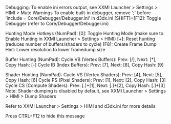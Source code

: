 Debugging:
To enable ini errors output, see XXMI Launcher > Settings > HIMI > Mute Warnings
To enable built-in debugger, remove ';' before 'include = Core/Debugger/Debugger.ini' in d3dx.ini 
[SHIFT]+[F12]: Toggle Debugger (refer to Core/Debugger/Debugger.ini)

Hunting Mode Hotkeys (NumPad):
[0]: Toggle Hunting Mode (make sure to Enable Hunting in XXMI Launcher > Settings > HIMI)
[+]: Reset hunting (reduces number of buffers/shaders to cycle)
[F8]: Create Frame Dump
Hint: Lower resolution to lower framedump size

Buffer Hunting (NumPad):
Cycle VB (Vertex Buffers): Prev: [/], Next: [*], Copy Hash: [-]
Cycle IB (Index Buffers): Prev: [7], Next: [8], Copy Hash: [9]

Shader Hunting (NumPad):
Cycle VS (Vertex Shaders): Prev: [4], Next: [5], Copy Hash: [6]
Cycle PS (Pixel Shaders): Prev: [1], Next: [2], Copy Hash: [3]
Cycle CS (Compute Shaders): Prev: [.]+[1], Next: [.]+[2], Copy Hash: [.]+[3]
Note: Shader dumping is disabled by default, see XXMI Launcher > Settings > HIMI > Dump Shaders

Refer to XXMI Launcher > Settings > HIMI and d3dx.ini for more details

Press CTRL+F12 to hide this message